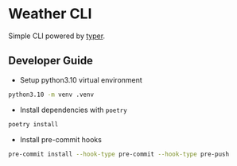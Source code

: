 # Weather CLI

Simple CLI powered by [typer](https://typer.tiangolo.com/).

## Developer Guide

- Setup python3.10 virtual environment

```sh
python3.10 -m venv .venv
```

- Install dependencies with `poetry`

```sh
poetry install
```

- Install pre-commit hooks

```sh
pre-commit install --hook-type pre-commit --hook-type pre-push
```
